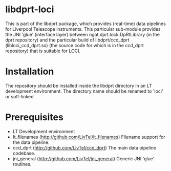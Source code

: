 # libdprt-loci

This is part of the libdprt package, which provides (real-time) data pipelines for Liverpool Telescope instruments.
This particular sub-module provides the JNI 'glue' (interface layer) between ngat.dprt.lock.DpRtLibrary (in the dprt repository) and the particular build of libdprt/ccd_dprt (libloci_ccd_dprt.so) (the source code for which is in the ccd_dprt repository) that is suitable for LOCI. 

# Installation

The repository should be installed inside the libdprt directory in an LT development environment. The directory name should be renamed to 'loci' or soft-linked.

# Prerequisites

- LT Development environment
- lt_filenames (http://github.com/LivTel/lt_filenames) Filename support for the data pipeline.
- ccd_dprt (http://github.com/LivTel/ccd_dprt) The main data pipeline codebase.
- jni_general (http://github.com/LivTel/jni_general) Generic JNI 'glue' routines.
